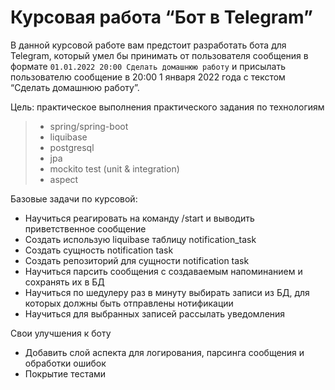 # Курсовая работа “Бот в Telegram”

В данной курсовой работе вам предстоит разработать бота для Telegram, 
который умел бы принимать от пользователя сообщения в формате 
`01.01.2022 20:00 Сделать домашнюю работу`
и присылать пользователю сообщение
в 20:00 1 января 2022 года с текстом “Сделать домашнюю работу”.

Цель: практическое выполнения практического задания по технологиям
>- spring/spring-boot
>- liquibase
>- postgresql
>- jpa
>- mockito test (unit & integration)
>- aspect


Базовые задачи по курсовой:
- Научиться реагировать на команду /start и выводить приветственное сообщение
- Создать использую liquibase таблицу notification_task
- Создать сущность notification task
- Создать репозиторий для сущности notification task
- Научиться парсить сообщения с создаваемым напоминанием и сохранять их в БД
-  Научиться по шедулеру раз в минуту выбирать записи из БД, для которых должны быть отправлены нотификации
- Научиться для выбранных записей рассылать уведомления

Свои улучшения к боту
- Добавить слой аспекта для логирования, парсинга сообщения и обработки ошибок
- Покрытие тестами




